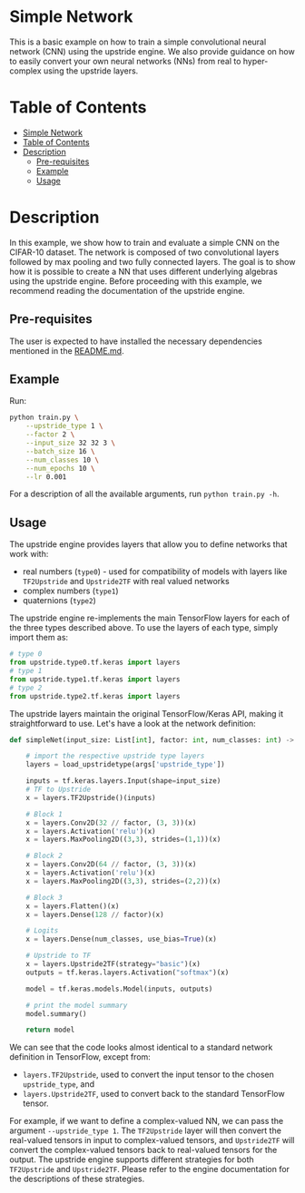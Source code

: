 # Simple Network

This is a basic example on how to train a simple convolutional neural network (CNN) using the upstride engine. We also provide guidance on how to easily convert your own neural networks (NNs) from real to hyper-complex using the upstride layers.

# Table of Contents
- [Simple Network](#simple-network)
- [Table of Contents](#table-of-contents)
- [Description](#description)
  - [Pre-requisites](#pre-requisites)
  - [Example](#example)
  - [Usage](#usage)
# Description

In this example, we show how to train and evaluate a simple CNN on the CIFAR-10 dataset. The network is composed of two convolutional layers followed by max pooling and two fully connected layers. The goal is to show how it is possible to create a NN that uses different underlying algebras using the upstride engine. Before proceeding with this example, we recommend reading the documentation of the upstride engine.

## Pre-requisites

The user is expected to have installed the necessary dependencies mentioned in the [README.md](../README.md).

## Example

Run:

```bash
python train.py \
    --upstride_type 1 \
    --factor 2 \
    --input_size 32 32 3 \
    --batch_size 16 \
    --num_classes 10 \
    --num_epochs 10 \
    --lr 0.001
```

For a description of all the available arguments, run `python train.py -h`.

## Usage

The upstride engine provides layers that allow you to define networks that work with:

* real numbers (`type0`) - used for compatibility of models with layers like `TF2Upstride` and `Upstride2TF` with real valued networks
* complex numbers (`type1`)
* quaternions (`type2`)

The upstride engine re-implements the main TensorFlow layers for each of the three types described above. To use the layers of each type, simply import them as:

```python
# type 0
from upstride.type0.tf.keras import layers
# type 1
from upstride.type1.tf.keras import layers
# type 2
from upstride.type2.tf.keras import layers
```

The upstride layers maintain the original TensorFlow/Keras API, making it straightforward to use. Let's have a look at the network definition:

```python
def simpleNet(input_size: List[int], factor: int, num_classes: int) -> tf.keras.Model:

    # import the respective upstride type layers
    layers = load_upstridetype(args['upstride_type'])

    inputs = tf.keras.layers.Input(shape=input_size)
    # TF to Upstride
    x = layers.TF2Upstride()(inputs)

    # Block 1
    x = layers.Conv2D(32 // factor, (3, 3))(x)
    x = layers.Activation('relu')(x)
    x = layers.MaxPooling2D((3,3), strides=(1,1))(x)

    # Block 2
    x = layers.Conv2D(64 // factor, (3, 3))(x)
    x = layers.Activation('relu')(x)
    x = layers.MaxPooling2D((3,3), strides=(2,2))(x)

    # Block 3
    x = layers.Flatten()(x)
    x = layers.Dense(128 // factor)(x)

    # Logits
    x = layers.Dense(num_classes, use_bias=True)(x)

    # Upstride to TF
    x = layers.Upstride2TF(strategy="basic")(x)
    outputs = tf.keras.layers.Activation("softmax")(x)

    model = tf.keras.models.Model(inputs, outputs)

    # print the model summary
    model.summary()

    return model
```

We can see that the code looks almost identical to a standard network definition in TensorFlow, except from:

- `layers.TF2Upstride`, used to convert the input tensor to the chosen `upstride_type`, and
- `layers.Upstride2TF`, used to convert back to the standard TensorFlow tensor.

For example, if we want to define a complex-valued NN, we can pass the argument `--upstride_type 1`. The `TF2Upstride` layer will then convert the real-valued tensors in input to complex-valued tensors, and `Upstride2TF` will convert the complex-valued tensors back to real-valued tensors for the output. The upstride engine supports different strategies for both `TF2Upstride` and `Upstride2TF`. Please refer to the engine documentation for the descriptions of these strategies.